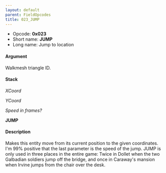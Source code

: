 ```yaml
---
layout: default
parent: FieldOpcodes
title: 023_JUMP
---
```


-   Opcode: **0x023**
-   Short name: **JUMP**
-   Long name: Jump to location

#### Argument

Walkmesh triangle ID.

#### Stack

  
*XCoord*

*YCoord*

*Speed in frames?*

**JUMP**

#### Description

Makes this entity move from its current position to the given coordinates. I'm 99% positive that the last parameter is the speed of the jump. JUMP is only used in three places in the entire game: Twice in Dollet when the two Galbadian soldiers jump off the bridge, and once in Caraway's mansion when Irvine jumps from the chair over the desk.
